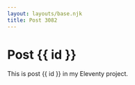 ```yaml
---
layout: layouts/base.njk
title: Post 3082
---
```


# Post {{ id }}

This is post {{ id }} in my Eleventy project.
